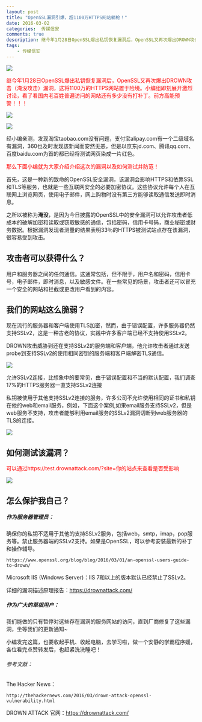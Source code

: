 ```yaml
---  
layout: post  
title: "OpenSSL漏洞引爆，超1100万HTTPS网站躺枪！"
date: 2016-03-02
categories:  传媒信安     
comments: true
description: 继今年1月28日OpenSSL爆出私钥恢复漏洞后，OpenSSL又再次爆出DROWN攻击（淹没攻击）漏洞，这将1100万的HTTPS网站置于险境。小编组即刻展开激烈讨论，看了看国内老百姓普遍访问的网站还有多少没有打补丁。前方高能预警！！！
tags:
    - 传媒信安
---  
```

![](http://127.0.0.1:4000//resources/images/Q7.jpg) 

<font color='red'>继今年1月28日OpenSSL爆出私钥恢复漏洞后，OpenSSL又再次爆出DROWN攻击（淹没攻击）漏洞，这将1100万的HTTPS网站置于险境。小编组即刻展开激烈讨论，看了看国内老百姓普遍访问的网站还有多少没有打补丁。前方高能预警！！！</font>

![](http://127.0.0.1:4000//resources/images/Q8.jpg) 

![](http://127.0.0.1:4000//resources/images/Q9.jpg) 

经小编亲测，发现淘宝taobao.com没有问题，支付宝alipay.com有一个二级域名有漏洞，360也及时发现该新闻而安然无恙，但是以京东jd.com、腾讯qq.com、百度baidu.com为首的都已经将测试网页染成一片红色。

<font color='red'>那么下面小编就为大家介绍介绍这次的漏洞以及如何测试并防范！</font>

首先，这是一种新的致命的OpenSSL安全漏洞，该漏洞会影响HTTPS和依靠SSL和TLS等服务，也就是一些互联网安全的必要加密协议。这些协议允许每个人在互联网上浏览网页，使用电子邮件，网上购物时没有第三方能够读取通信发送即时消息。

之所以被称为**淹没**，是因为今日披露的OpenSSL中的安全漏洞可以允许攻击者低成本的破解加密和读取或窃取敏感的通信，包括密码，信用卡号码，商业秘密或财务数据。根据漏洞发现者测量的结果表明33％的HTTPS被测试站点存在该漏洞，很容易受到攻击。

## 攻击者可以获得什么？
用户和服务器之间的任何通信。这通常包括，但不限于，用户名和密码，信用卡号，电子邮件，即时消息，以及敏感文件。在一些常见的场景，攻击者还可以冒充一个安全的网站和拦截或更改用户看到的内容。

## 我们的网站这么脆弱？
现在流行的服务器和客户端使用TLS加密，然而，由于错误配置，许多服务器仍然支持SSLv2，这是一种古老的协议，实践中许多客户端已经不支持使用SSLv2。

DROWN攻击威胁到还在支持SSLv2的服务端和客户端，他允许攻击者通过发送probe到支持SSLv2的使用相同密钥的服务端和客户端解密TLS通信。

![](http://127.0.0.1:4000//resources/images/Q10.jpg) 

允许SSLv2连接，比想象中的要常见，由于错误配置和不当的默认配置，我们调查17%的HTTPS服务器一直支持SSLv2连接

私钥被使用于其他支持SSLv2连接的服务，许多公司不允许使用相同的证书和私钥在他的web和email服务，例如，下面这个案例,如果email服务支持SSLv2，但是web服务不支持，攻击者能够利用email服务的SSLv2漏洞切断到web服务器的TLS的连接。

![](http://127.0.0.1:4000//resources/images/Q11.png) 

## 如何测试该漏洞？
<font color='red'>可以通过https://test.drownattack.com/?site=你的站点来查看是否受影响</font>

![](http://127.0.0.1:4000//resources/images/Q12.png) 


## 怎么保护我自己？
##### 作为服务器管理员：
确保你的私钥不适用于其他的支持SSLv2服务，包括web，smtp，imap，pop服务等。禁止服务器端的SSLv2支持。如果是OpenSSL，可以参考安装最新的补丁和操作辅导。


```
https://www.openssl.org/blog/blog/2016/03/01/an-openssl-users-guide-to-drown/
```


Microsoft IIS (Windows Server)：IIS 7和以上的版本默认已经禁止了SSLv2。

详细的漏洞描述原理报告：https://drownattack.com/

##### 作为广大的草根用户：
我们能做的只有​暂停对这些存在漏洞的服务网站的访问，直到厂商修复了这些漏洞，坐等我们的更新通知~

小编发完这篇，也要收起手机、收起电脑，去学习啦，做一个安静的学霸程序媛，各位看完点赞转发后，也赶紧洗洗睡吧！

###### 参考文献：
The Hacker News：


```
http://thehackernews.com/2016/03/drown-attack-openssl-vulnerability.html
```


DROWN ATTACK 官网：https://drownattack.com/